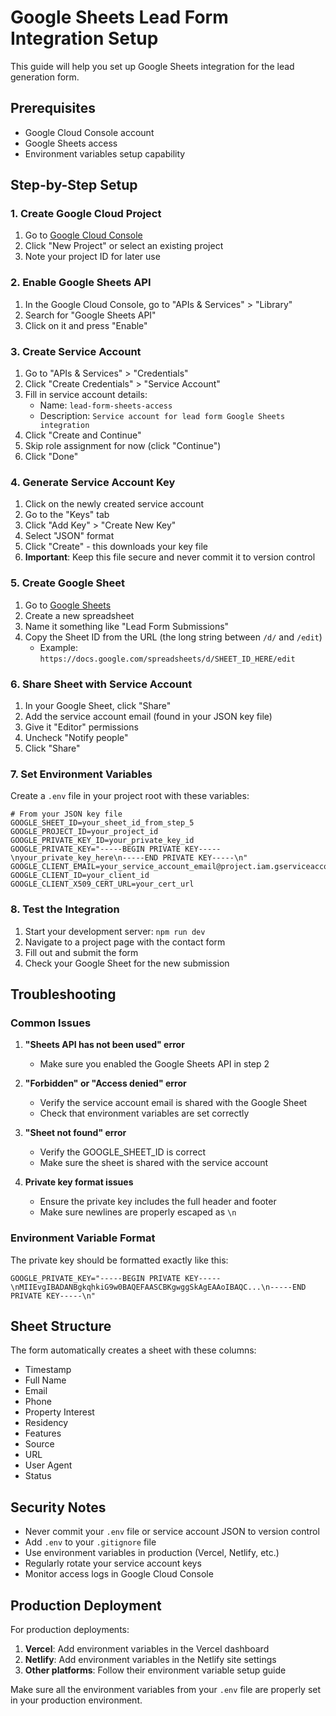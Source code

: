 # Google Sheets Lead Form Integration Setup

This guide will help you set up Google Sheets integration for the lead generation form.

## Prerequisites

- Google Cloud Console account
- Google Sheets access
- Environment variables setup capability

## Step-by-Step Setup

### 1. Create Google Cloud Project

1. Go to [Google Cloud Console](https://console.cloud.google.com/)
2. Click "New Project" or select an existing project
3. Note your project ID for later use

### 2. Enable Google Sheets API

1. In the Google Cloud Console, go to "APIs & Services" > "Library"
2. Search for "Google Sheets API"
3. Click on it and press "Enable"

### 3. Create Service Account

1. Go to "APIs & Services" > "Credentials"
2. Click "Create Credentials" > "Service Account"
3. Fill in service account details:
   - Name: `lead-form-sheets-access`
   - Description: `Service account for lead form Google Sheets integration`
4. Click "Create and Continue"
5. Skip role assignment for now (click "Continue")
6. Click "Done"

### 4. Generate Service Account Key

1. Click on the newly created service account
2. Go to the "Keys" tab
3. Click "Add Key" > "Create New Key"
4. Select "JSON" format
5. Click "Create" - this downloads your key file
6. **Important**: Keep this file secure and never commit it to version control

### 5. Create Google Sheet

1. Go to [Google Sheets](https://sheets.google.com)
2. Create a new spreadsheet
3. Name it something like "Lead Form Submissions"
4. Copy the Sheet ID from the URL (the long string between `/d/` and `/edit`)
   - Example: `https://docs.google.com/spreadsheets/d/SHEET_ID_HERE/edit`

### 6. Share Sheet with Service Account

1. In your Google Sheet, click "Share"
2. Add the service account email (found in your JSON key file)
3. Give it "Editor" permissions
4. Uncheck "Notify people" 
5. Click "Share"

### 7. Set Environment Variables

Create a `.env` file in your project root with these variables:

```env
# From your JSON key file
GOOGLE_SHEET_ID=your_sheet_id_from_step_5
GOOGLE_PROJECT_ID=your_project_id
GOOGLE_PRIVATE_KEY_ID=your_private_key_id
GOOGLE_PRIVATE_KEY="-----BEGIN PRIVATE KEY-----\nyour_private_key_here\n-----END PRIVATE KEY-----\n"
GOOGLE_CLIENT_EMAIL=your_service_account_email@project.iam.gserviceaccount.com
GOOGLE_CLIENT_ID=your_client_id
GOOGLE_CLIENT_X509_CERT_URL=your_cert_url
```

### 8. Test the Integration

1. Start your development server: `npm run dev`
2. Navigate to a project page with the contact form
3. Fill out and submit the form
4. Check your Google Sheet for the new submission

## Troubleshooting

### Common Issues

1. **"Sheets API has not been used" error**
   - Make sure you enabled the Google Sheets API in step 2

2. **"Forbidden" or "Access denied" error**
   - Verify the service account email is shared with the Google Sheet
   - Check that environment variables are set correctly

3. **"Sheet not found" error**
   - Verify the GOOGLE_SHEET_ID is correct
   - Make sure the sheet is shared with the service account

4. **Private key format issues**
   - Ensure the private key includes the full header and footer
   - Make sure newlines are properly escaped as `\n`

### Environment Variable Format

The private key should be formatted exactly like this:
```
GOOGLE_PRIVATE_KEY="-----BEGIN PRIVATE KEY-----\nMIIEvgIBADANBgkqhkiG9w0BAQEFAASCBKgwggSkAgEAAoIBAQC...\n-----END PRIVATE KEY-----\n"
```

## Sheet Structure

The form automatically creates a sheet with these columns:
- Timestamp
- Full Name
- Email
- Phone
- Property Interest
- Residency
- Features
- Source
- URL
- User Agent
- Status

## Security Notes

- Never commit your `.env` file or service account JSON to version control
- Add `.env` to your `.gitignore` file
- Use environment variables in production (Vercel, Netlify, etc.)
- Regularly rotate your service account keys
- Monitor access logs in Google Cloud Console

## Production Deployment

For production deployments:

1. **Vercel**: Add environment variables in the Vercel dashboard
2. **Netlify**: Add environment variables in the Netlify site settings
3. **Other platforms**: Follow their environment variable setup guide

Make sure all the environment variables from your `.env` file are properly set in your production environment.